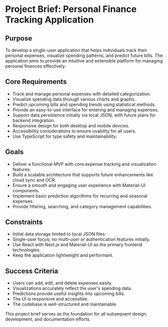 # Project Brief: Personal Finance Tracking Application

## Purpose
To develop a single-user application that helps individuals track their personal expenses, visualize spending patterns, and predict future bills. The application aims to provide an intuitive and extensible platform for managing personal finances effectively.

## Core Requirements
- Track and manage personal expenses with detailed categorization.
- Visualize spending data through various charts and graphs.
- Predict upcoming bills and spending trends using statistical methods.
- Provide an easy-to-use interface for entering and managing expenses.
- Support data persistence initially via local JSON, with future plans for backend integration.
- Responsive design for both desktop and mobile devices.
- Accessibility considerations to ensure usability for all users.
- Use TypeScript for type safety and maintainability.

## Goals
- Deliver a functional MVP with core expense tracking and visualization features.
- Build a scalable architecture that supports future enhancements like cloud sync and OCR.
- Ensure a smooth and engaging user experience with Material-UI components.
- Implement basic prediction algorithms for recurring and seasonal expenses.
- Provide filtering, searching, and category management capabilities.

## Constraints
- Initial data storage limited to local JSON files.
- Single-user focus; no multi-user or authentication features initially.
- Use React with Next.js and Material-UI as the primary frontend technologies.
- Keep the application lightweight and performant.

## Success Criteria
- Users can add, edit, and delete expenses easily.
- Visualizations accurately reflect the user's spending data.
- Predictions provide useful insights into upcoming bills.
- The UI is responsive and accessible.
- The codebase is well-structured and maintainable.

This project brief serves as the foundation for all subsequent design, development, and documentation efforts.
